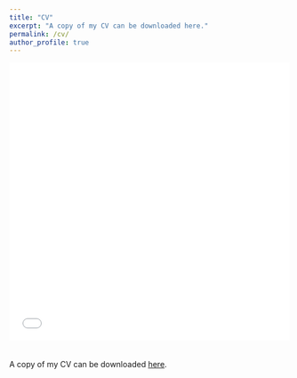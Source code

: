 ```yaml
---
title: "CV"
excerpt: "A copy of my CV can be downloaded here."
permalink: /cv/
author_profile: true
---
```


<iframe src="/files/pdf/amastrosavvas_cv.pdf" style="width: 100%; height: 500px; border: none; margin: 0; padding-bottom: 20px;"></iframe>


A copy of my CV can be downloaded [here](/files/pdf/amastrosavvas_cv.pdf).